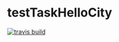 # testTaskHelloCity
[![travis build](https://img.shields.io/travis/USER/REPO.svg)](https://travis-ci.org/Liovorn/testTaskHelloCity.svg?branch=master)
